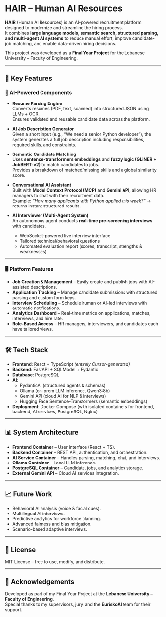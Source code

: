 # HAIR – Human AI Resources

**HAIR** (Human AI Resources) is an AI-powered recruitment platform designed to modernize and streamline the hiring process.  
It combines **large language models, semantic search, structured parsing, and multi-agent AI systems** to reduce manual effort, improve candidate-job matching, and enable data-driven hiring decisions.  

This project was developed as a **Final Year Project** for the Lebanese University – Faculty of Engineering.

---

## 🚀 Key Features

### 🤖 AI-Powered Components
- **Resume Parsing Engine**  
  Converts resumes (PDF, text, scanned) into structured JSON using LLMs + OCR.  
  Ensures validated and reusable candidate data across the platform.

- **AI Job Description Generator**  
  Given a short input (e.g., “We need a senior Python developer”), the system generates a full job description including responsibilities, required skills, and constraints.

- **Semantic Candidate Matching**  
  Uses **sentence-transformers embeddings** and **fuzzy logic (GLiNER + JobBERT-v2)** to match candidates to jobs.  
  Provides a breakdown of matched/missing skills and a global similarity score.

- **Conversational AI Assistant**  
  Built with **Model Context Protocol (MCP)** and **Gemini API**, allowing HR managers to chat with their recruitment data.  
  Example: _“How many applicants with Python applied this week?”_ → returns instant structured results.

- **AI Interviewer (Multi-Agent System)**  
  An autonomous agent conducts **real-time pre-screening interviews** with candidates.  
  - WebSocket-powered live interview interface  
  - Tailored technical/behavioral questions  
  - Automated evaluation report (scores, transcript, strengths & weaknesses)

---

### 🖥 Platform Features
- **Job Creation & Management** – Easily create and publish jobs with AI-assisted descriptions.  
- **Application Tracking** – Manage candidate submissions with structured parsing and custom form keys.  
- **Interview Scheduling** – Schedule human or AI-led interviews with automatic notifications.  
- **Analytics Dashboard** – Real-time metrics on applications, matches, interviews, and hire rate.  
- **Role-Based Access** – HR managers, interviewers, and candidates each have tailored views.  

---

## 🛠 Tech Stack
- **Frontend**: React + TypeScript *(entirely Cursor-generated)*  
- **Backend**: FastAPI + SQLModel + Pydantic  
- **Database**: PostgreSQL  
- **AI**:  
  - PydanticAI (structured agents & schemas)  
  - Ollama (on-prem LLM inference, Qwen3:8b)  
  - Gemini API (cloud AI for NLP & interviews)  
  - Hugging Face Sentence-Transformers (semantic embeddings)  
- **Deployment**: Docker Compose (with isolated containers for frontend, backend, AI services, PostgreSQL, Nginx)  

---

## 📊 System Architecture
- **Frontend Container** – User interface (React + TS).  
- **Backend Container** – REST API, authentication, and orchestration.  
- **AI Service Container** – Handles parsing, matching, chat, and interviews.  
- **Ollama Container** – Local LLM inference.  
- **PostgreSQL Container** – Candidate, jobs, and analytics storage.  
- **External Gemini API** – Cloud AI services integration.  

---

## 📈 Future Work
- Behavioral AI analysis (voice & facial cues).  
- Multilingual AI interviews.  
- Predictive analytics for workforce planning.  
- Advanced fairness and bias mitigation.  
- Scenario-based adaptive interviews.  

---

## 📜 License
MIT License – free to use, modify, and distribute.  

---

## 🙏 Acknowledgements
Developed as part of my Final Year Project at the **Lebanese University – Faculty of Engineering**.  
Special thanks to my supervisors, jury, and the **EuriskoAI** team for their support.
